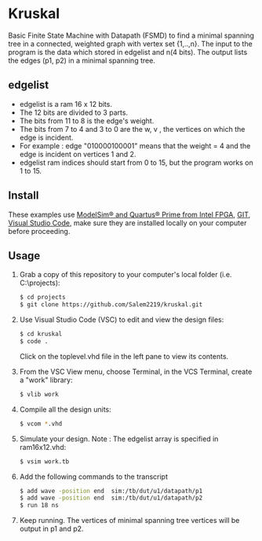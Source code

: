 # Kruskal
Basic Finite State Machine with Datapath (FSMD) to find a minimal spanning tree in a connected, weighted graph with vertex set {1,..,n}.
The input to the program is the data which stored in edgelist and n(4 bits). The output lists the edges (p1, p2) in a minimal spanning
tree.

## edgelist

- edgelist is a ram 16 x 12 bits.
- The 12 bits are divided to 3 parts.
- The bits from 11 to 8 is the edge's weight.
- The bits from 7 to 4 and 3 to 0 are the w, v , the vertices on which the edge is incident.
- For example : edge "010000100001" means that the weight = 4 and the edge is incident on vertices 1 and 2.
- edgelist ram indices should start from 0 to 15, but the program works on 1 to 15.

## Install

These examples use [ModelSim&reg; and Quartus&reg; Prime from Intel FPGA](http://fpgasoftware.intel.com/?edition=lite), [GIT](https://git-scm.com/download/win), [Visual Studio Code](https://code.visualstudio.com/download), make sure they are installed locally on your computer before proceeding.

## Usage

1. Grab a copy of this repository to your computer's local folder (i.e. C:\projects):

    ```sh
    $ cd projects
    $ git clone https://github.com/Salem2219/kruskal.git
    ```
2. Use Visual Studio Code (VSC) to edit and view the design files:

    ```sh
    $ cd kruskal
    $ code .
    ```
    Click on the toplevel.vhd file in the left pane to view its contents.
    
3. From the VSC View menu, choose Terminal, in the VCS Terminal, create a "work" library:

    ```sh
    $ vlib work
    ```
    
4. Compile all the design units:

    ```sh
    $ vcom *.vhd
    ```
    
5. Simulate your design. Note : The edgelist array is specified in ram16x12.vhd:

    ```sh
    $ vsim work.tb
    ```

6. Add the following commands to the transcript
    ```sh
    $ add wave -position end  sim:/tb/dut/u1/datapath/p1
    $ add wave -position end  sim:/tb/dut/u1/datapath/p2
    $ run 18 ns
    ```
  
  7. Keep running. The vertices of minimal spanning tree vertices will be output in p1 and p2.
